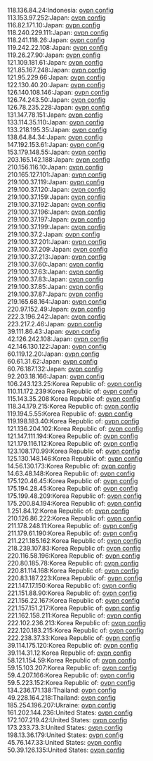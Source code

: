 118.136.84.24:Indonesia: [ovpn config](vpn/118_136_84_24.ovpn)  
113.153.97.252:Japan: [ovpn config](vpn/113_153_97_252.ovpn)  
116.82.171.10:Japan: [ovpn config](vpn/116_82_171_10.ovpn)  
118.240.229.111:Japan: [ovpn config](vpn/118_240_229_111.ovpn)  
118.241.118.26:Japan: [ovpn config](vpn/118_241_118_26.ovpn)  
119.242.22.108:Japan: [ovpn config](vpn/119_242_22_108.ovpn)  
119.26.27.90:Japan: [ovpn config](vpn/119_26_27_90.ovpn)  
121.109.181.61:Japan: [ovpn config](vpn/121_109_181_61.ovpn)  
121.85.167.248:Japan: [ovpn config](vpn/121_85_167_248.ovpn)  
121.95.229.66:Japan: [ovpn config](vpn/121_95_229_66.ovpn)  
122.130.40.20:Japan: [ovpn config](vpn/122_130_40_20.ovpn)  
126.140.108.146:Japan: [ovpn config](vpn/126_140_108_146.ovpn)  
126.74.243.50:Japan: [ovpn config](vpn/126_74_243_50.ovpn)  
126.78.235.228:Japan: [ovpn config](vpn/126_78_235_228.ovpn)  
131.147.78.151:Japan: [ovpn config](vpn/131_147_78_151.ovpn)  
133.114.35.110:Japan: [ovpn config](vpn/133_114_35_110.ovpn)  
133.218.195.35:Japan: [ovpn config](vpn/133_218_195_35.ovpn)  
138.64.84.34:Japan: [ovpn config](vpn/138_64_84_34.ovpn)  
147.192.153.61:Japan: [ovpn config](vpn/147_192_153_61.ovpn)  
153.179.148.55:Japan: [ovpn config](vpn/153_179_148_55.ovpn)  
203.165.142.188:Japan: [ovpn config](vpn/203_165_142_188.ovpn)  
210.156.116.10:Japan: [ovpn config](vpn/210_156_116_10.ovpn)  
210.165.127.101:Japan: [ovpn config](vpn/210_165_127_101.ovpn)  
219.100.37.119:Japan: [ovpn config](vpn/219_100_37_119.ovpn)  
219.100.37.120:Japan: [ovpn config](vpn/219_100_37_120.ovpn)  
219.100.37.159:Japan: [ovpn config](vpn/219_100_37_159.ovpn)  
219.100.37.192:Japan: [ovpn config](vpn/219_100_37_192.ovpn)  
219.100.37.196:Japan: [ovpn config](vpn/219_100_37_196.ovpn)  
219.100.37.197:Japan: [ovpn config](vpn/219_100_37_197.ovpn)  
219.100.37.199:Japan: [ovpn config](vpn/219_100_37_199.ovpn)  
219.100.37.2:Japan: [ovpn config](vpn/219_100_37_2.ovpn)  
219.100.37.201:Japan: [ovpn config](vpn/219_100_37_201.ovpn)  
219.100.37.209:Japan: [ovpn config](vpn/219_100_37_209.ovpn)  
219.100.37.213:Japan: [ovpn config](vpn/219_100_37_213.ovpn)  
219.100.37.60:Japan: [ovpn config](vpn/219_100_37_60.ovpn)  
219.100.37.63:Japan: [ovpn config](vpn/219_100_37_63.ovpn)  
219.100.37.83:Japan: [ovpn config](vpn/219_100_37_83.ovpn)  
219.100.37.85:Japan: [ovpn config](vpn/219_100_37_85.ovpn)  
219.100.37.87:Japan: [ovpn config](vpn/219_100_37_87.ovpn)  
219.165.68.164:Japan: [ovpn config](vpn/219_165_68_164.ovpn)  
220.97.152.49:Japan: [ovpn config](vpn/220_97_152_49.ovpn)  
222.3.196.242:Japan: [ovpn config](vpn/222_3_196_242.ovpn)  
223.217.2.46:Japan: [ovpn config](vpn/223_217_2_46.ovpn)  
39.111.86.43:Japan: [ovpn config](vpn/39_111_86_43.ovpn)  
42.126.242.108:Japan: [ovpn config](vpn/42_126_242_108.ovpn)  
42.146.130.122:Japan: [ovpn config](vpn/42_146_130_122.ovpn)  
60.119.12.20:Japan: [ovpn config](vpn/60_119_12_20.ovpn)  
60.61.31.62:Japan: [ovpn config](vpn/60_61_31_62.ovpn)  
60.76.187.132:Japan: [ovpn config](vpn/60_76_187_132.ovpn)  
92.203.18.166:Japan: [ovpn config](vpn/92_203_18_166.ovpn)  
106.243.123.25:Korea Republic of: [ovpn config](vpn/106_243_123_25.ovpn)  
110.11.172.239:Korea Republic of: [ovpn config](vpn/110_11_172_239.ovpn)  
115.143.35.208:Korea Republic of: [ovpn config](vpn/115_143_35_208.ovpn)  
118.34.179.215:Korea Republic of: [ovpn config](vpn/118_34_179_215.ovpn)  
119.194.5.55:Korea Republic of: [ovpn config](vpn/119_194_5_55.ovpn)  
119.198.183.40:Korea Republic of: [ovpn config](vpn/119_198_183_40.ovpn)  
121.136.204.102:Korea Republic of: [ovpn config](vpn/121_136_204_102.ovpn)  
121.147.111.194:Korea Republic of: [ovpn config](vpn/121_147_111_194.ovpn)  
121.179.116.112:Korea Republic of: [ovpn config](vpn/121_179_116_112.ovpn)  
123.108.170.99:Korea Republic of: [ovpn config](vpn/123_108_170_99.ovpn)  
125.130.148.146:Korea Republic of: [ovpn config](vpn/125_130_148_146.ovpn)  
14.56.130.173:Korea Republic of: [ovpn config](vpn/14_56_130_173.ovpn)  
14.63.48.148:Korea Republic of: [ovpn config](vpn/14_63_48_148.ovpn)  
175.120.46.45:Korea Republic of: [ovpn config](vpn/175_120_46_45.ovpn)  
175.194.28.45:Korea Republic of: [ovpn config](vpn/175_194_28_45.ovpn)  
175.199.48.209:Korea Republic of: [ovpn config](vpn/175_199_48_209.ovpn)  
175.200.84.194:Korea Republic of: [ovpn config](vpn/175_200_84_194.ovpn)  
1.251.84.12:Korea Republic of: [ovpn config](vpn/1_251_84_12.ovpn)  
210.126.86.222:Korea Republic of: [ovpn config](vpn/210_126_86_222.ovpn)  
211.178.248.11:Korea Republic of: [ovpn config](vpn/211_178_248_11.ovpn)  
211.179.61.190:Korea Republic of: [ovpn config](vpn/211_179_61_190.ovpn)  
211.221.185.162:Korea Republic of: [ovpn config](vpn/211_221_185_162.ovpn)  
218.239.107.83:Korea Republic of: [ovpn config](vpn/218_239_107_83.ovpn)  
220.116.58.196:Korea Republic of: [ovpn config](vpn/220_116_58_196.ovpn)  
220.80.185.78:Korea Republic of: [ovpn config](vpn/220_80_185_78.ovpn)  
220.81.114.168:Korea Republic of: [ovpn config](vpn/220_81_114_168.ovpn)  
220.83.187.223:Korea Republic of: [ovpn config](vpn/220_83_187_223.ovpn)  
221.147.17.150:Korea Republic of: [ovpn config](vpn/221_147_17_150.ovpn)  
221.151.88.90:Korea Republic of: [ovpn config](vpn/221_151_88_90.ovpn)  
221.156.22.167:Korea Republic of: [ovpn config](vpn/221_156_22_167.ovpn)  
221.157.151.217:Korea Republic of: [ovpn config](vpn/221_157_151_217.ovpn)  
221.162.158.211:Korea Republic of: [ovpn config](vpn/221_162_158_211.ovpn)  
222.102.236.213:Korea Republic of: [ovpn config](vpn/222_102_236_213.ovpn)  
222.120.183.215:Korea Republic of: [ovpn config](vpn/222_120_183_215.ovpn)  
222.238.37.33:Korea Republic of: [ovpn config](vpn/222_238_37_33.ovpn)  
39.114.175.120:Korea Republic of: [ovpn config](vpn/39_114_175_120.ovpn)  
39.114.31.12:Korea Republic of: [ovpn config](vpn/39_114_31_12.ovpn)  
58.121.154.59:Korea Republic of: [ovpn config](vpn/58_121_154_59.ovpn)  
59.15.103.207:Korea Republic of: [ovpn config](vpn/59_15_103_207.ovpn)  
59.4.207.166:Korea Republic of: [ovpn config](vpn/59_4_207_166.ovpn)  
59.5.223.152:Korea Republic of: [ovpn config](vpn/59_5_223_152.ovpn)  
134.236.171.138:Thailand: [ovpn config](vpn/134_236_171_138.ovpn)  
49.228.164.218:Thailand: [ovpn config](vpn/49_228_164_218.ovpn)  
185.254.196.207:Ukraine: [ovpn config](vpn/185_254_196_207.ovpn)  
161.202.144.236:United States: [ovpn config](vpn/161_202_144_236.ovpn)  
172.107.219.42:United States: [ovpn config](vpn/172_107_219_42.ovpn)  
173.233.73.3:United States: [ovpn config](vpn/173_233_73_3.ovpn)  
198.13.36.179:United States: [ovpn config](vpn/198_13_36_179.ovpn)  
45.76.147.33:United States: [ovpn config](vpn/45_76_147_33.ovpn)  
50.39.126.135:United States: [ovpn config](vpn/50_39_126_135.ovpn)  

